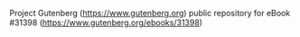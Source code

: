 Project Gutenberg (https://www.gutenberg.org) public repository for eBook #31398 (https://www.gutenberg.org/ebooks/31398)
